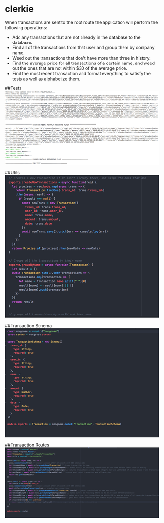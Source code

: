 # clerkie

When transactions are sent to the root route the application will perform the following operations:
* Add any transactions that are not already in the database to the database.
* Find all of the transactions from that user and group them by company name.
* Weed out the transactions that don't have more than three in history.
* Find the average price for all transactions of a certain name, and weed out the ones that are not within $30 of the average price.
* Find the most recent transaction and format everything to satisfy the tests as well as alphabetize them.

##Tests
![](https://github.com/alexg622/clerkie/blob/master/images/Screen%20Shot%202018-11-20%20at%203.45.01%20PM.png?raw=true)


##Utils
![](https://github.com/alexg622/clerkie/blob/master/images/Screen%20Shot%202018-11-20%20at%203.45.30%20PM.png?raw=true)


##Transaction Schema
![](https://github.com/alexg622/clerkie/blob/master/images/Screen%20Shot%202018-11-20%20at%203.45.48%20PM.png?raw=true)


##Transaction Routes
![](https://github.com/alexg622/clerkie/blob/master/images/Screen%20Shot%202018-11-20%20at%203.46.13%20PM.png?raw=true)
